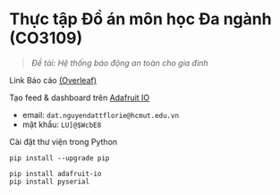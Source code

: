 # Thực tập Đồ án môn học Đa ngành (CO3109)

> *Đề tài: Hệ thống báo động an toàn cho gia đình*



Link Báo cáo [(Overleaf)](https://www.overleaf.com/6529685965qyvngzjdgjsr#db6805)





Tạo feed & dashboard trên [Adafruit IO](https://io.adafruit.com)

- email: `dat.nguyendattflorie@hcmut.edu.vn`
- mật khẩu: `LU]@$WcbE8` 



Cài đặt thư viện trong Python

```
pip install --upgrade pip

pip install adafruit-io
pip install pyserial
```

